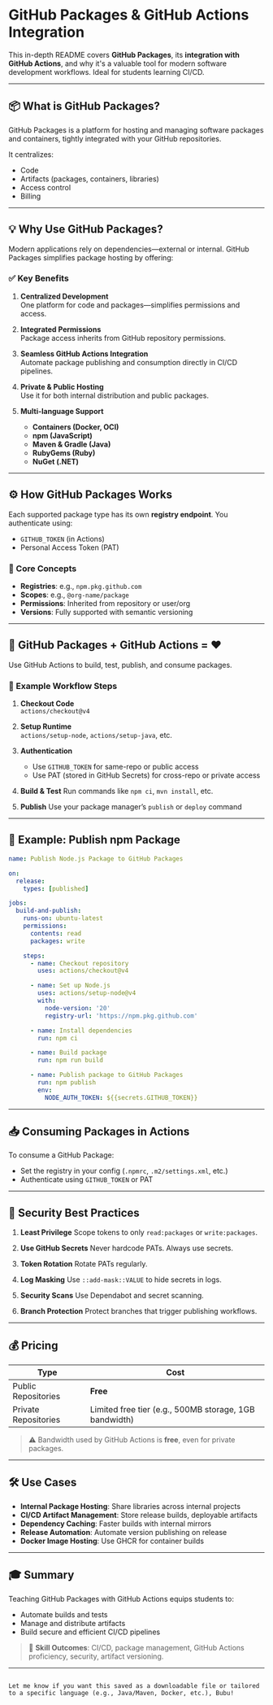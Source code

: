 
# GitHub Packages & GitHub Actions Integration

This in-depth README covers **GitHub Packages**, its **integration with GitHub Actions**, and why it's a valuable tool for modern software development workflows. Ideal for students learning CI/CD.

---

## 📦 What is GitHub Packages?

GitHub Packages is a platform for hosting and managing software packages and containers, tightly integrated with your GitHub repositories.

It centralizes:
- Code
- Artifacts (packages, containers, libraries)
- Access control
- Billing

---

## 💡 Why Use GitHub Packages?

Modern applications rely on dependencies—external or internal. GitHub Packages simplifies package hosting by offering:

### ✅ Key Benefits

1. **Centralized Development**  
   One platform for code and packages—simplifies permissions and access.

2. **Integrated Permissions**  
   Package access inherits from GitHub repository permissions.

3. **Seamless GitHub Actions Integration**  
   Automate package publishing and consumption directly in CI/CD pipelines.

4. **Private & Public Hosting**  
   Use it for both internal distribution and public packages.

5. **Multi-language Support**  
   - **Containers (Docker, OCI)**
   - **npm (JavaScript)**
   - **Maven & Gradle (Java)**
   - **RubyGems (Ruby)**
   - **NuGet (.NET)**

---

## ⚙️ How GitHub Packages Works

Each supported package type has its own **registry endpoint**. You authenticate using:

- `GITHUB_TOKEN` (in Actions)
- Personal Access Token (PAT)

### 🔑 Core Concepts

- **Registries**: e.g., `npm.pkg.github.com`
- **Scopes**: e.g., `@org-name/package`
- **Permissions**: Inherited from repository or user/org
- **Versions**: Fully supported with semantic versioning

---

## 🔁 GitHub Packages + GitHub Actions = ❤️

Use GitHub Actions to build, test, publish, and consume packages.

### 🔁 Example Workflow Steps

1. **Checkout Code**  
   `actions/checkout@v4`

2. **Setup Runtime**  
   `actions/setup-node`, `actions/setup-java`, etc.

3. **Authentication**
   - Use `GITHUB_TOKEN` for same-repo or public access
   - Use PAT (stored in GitHub Secrets) for cross-repo or private access

4. **Build & Test**
   Run commands like `npm ci`, `mvn install`, etc.

5. **Publish**
   Use your package manager’s `publish` or `deploy` command

---

## 📄 Example: Publish npm Package

```yaml
name: Publish Node.js Package to GitHub Packages

on:
  release:
    types: [published]

jobs:
  build-and-publish:
    runs-on: ubuntu-latest
    permissions:
      contents: read
      packages: write

    steps:
      - name: Checkout repository
        uses: actions/checkout@v4

      - name: Set up Node.js
        uses: actions/setup-node@v4
        with:
          node-version: '20'
          registry-url: 'https://npm.pkg.github.com'

      - name: Install dependencies
        run: npm ci

      - name: Build package
        run: npm run build

      - name: Publish package to GitHub Packages
        run: npm publish
        env:
          NODE_AUTH_TOKEN: ${{secrets.GITHUB_TOKEN}}
````

---

## 📥 Consuming Packages in Actions

To consume a GitHub Package:

* Set the registry in your config (`.npmrc`, `.m2/settings.xml`, etc.)
* Authenticate using `GITHUB_TOKEN` or PAT

---

## 🔐 Security Best Practices

1. **Least Privilege**
   Scope tokens to only `read:packages` or `write:packages`.

2. **Use GitHub Secrets**
   Never hardcode PATs. Always use secrets.

3. **Token Rotation**
   Rotate PATs regularly.

4. **Log Masking**
   Use `::add-mask::VALUE` to hide secrets in logs.

5. **Security Scans**
   Use Dependabot and secret scanning.

6. **Branch Protection**
   Protect branches that trigger publishing workflows.

---

## 💰 Pricing

| Type                 | Cost                                                   |
| -------------------- | ------------------------------------------------------ |
| Public Repositories  | **Free**                                               |
| Private Repositories | Limited free tier (e.g., 500MB storage, 1GB bandwidth) |

> ⚠️ Bandwidth used by GitHub Actions is **free**, even for private packages.

---

## 🛠️ Use Cases

* **Internal Package Hosting**: Share libraries across internal projects
* **CI/CD Artifact Management**: Store release builds, deployable artifacts
* **Dependency Caching**: Faster builds with internal mirrors
* **Release Automation**: Automate version publishing on release
* **Docker Image Hosting**: Use GHCR for container builds

---

## 🎓 Summary

Teaching GitHub Packages with GitHub Actions equips students to:

* Automate builds and tests
* Manage and distribute artifacts
* Build secure and efficient CI/CD pipelines

> 📘 **Skill Outcomes**: CI/CD, package management, GitHub Actions proficiency, security, artifact versioning.

---

```

Let me know if you want this saved as a downloadable file or tailored to a specific language (e.g., Java/Maven, Docker, etc.), Bubu!
```
